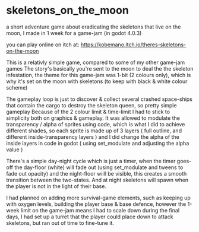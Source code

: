 # skeletons_on_the_moon
a short adventure game about eradicating the skeletons that live on the moon, I made in 1 week for a game-jam (in godot 4.0.3)

you can play online on itch at: https://kobemano.itch.io/theres-skeletons-on-the-moon

This is a relativly simple game, compared to some of my other game-jam games
The story's basically you're sent to the moon to deal the the skeleton infestation, the theme for this game-jam was 1-bit (2 colours only), which is why it's set on the moon with skeletons (to keep with black & white colour scheme)

The gameplay loop is just to discover & collect several crashed space-ships that contain the cargo to destroy the skeleton queen, so pretty simple gameplay
Because of the 2 colour limit & time-limit I had to stick to simplicity both on graphics & gameplay.
It was allowed to modulate the transparency / alpha of sprites using code, which is what I did to achieve different shades, so each sprite is made up of 3 layers ( full outline, and different inside-transparency layers ) and I did change the alpha of the inside layers in code in godot ( using set_modulate and adjusting the alpha value )

There's a simple day-night cycle which is just a timer, when the timer goes-off the day-floor (white) will fade out (using set_modulate and tweens to fade out opacity) and the night-floor wiill be visible, this creates a smooth transition between the two-states. And at night skeletons will spawn when the player is not in the light of their base.

I had planned on adding more survival-game elements, such as keeping up with oxygen levels, building the player base & base defence, however the 1-week limit on the game-jam means I had to scale down during the final days, I had set up a turret that the player could place down to attack skeletons, but ran out of time to fine-tune it.
